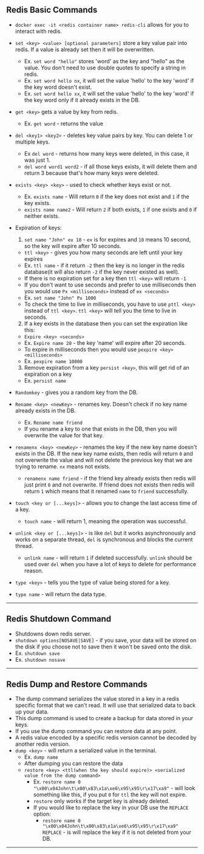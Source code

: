 ## Redis Basic Commands
- `docker exec -it <redis container name> redis-cli` allows for you to interact with redis.
- `set <key> <value> [optional parameters]` store a key value pair into redis. If a value is already set then it will be overwritten.
  - Ex. `set word "hello"` stores 'word' as the key and "hello" as the value. You don't need to use double quotes to specify a string in redis.
  - Ex. `set word hello nx`, it will set the value 'hello' to the key 'word' if the key word doesn't exist.
  - Ex. `set word hello xx`, it will set the value 'hello' to the key 'word' if the key word only if it already exists in the DB. 

- `get <key>` gets a value by key from redis.
  - Ex. `get word` - returns the value
- `del <key1> <key2>` - deletes key value pairs by key. You can delete 1 or multiple keys.
  - Ex `del word` - returns how many keys were deleted, in this case, it was just 1.
  - `del word word1 word2` - if all those keys exists, it will delete them and return 3 because that's how many keys were deleted.
- `exists <key> <key>` - used to check whether keys exist or not.
  - Ex. `exists name` - Will return `0` if the key does not exist and `1` if the key exists.
  - `exists name name2` - Will return `2` if both exists, `1` if one exists and `0` if neither exists.
- Expiration of keys:
  1. `set name "John" ex 10` - `ex` is for expires and `10` means 10 second, so the key will expire after 10 seconds.
    - `ttl <key>` - gives you how many seconds are left until your key expires
    - Ex. `ttl name` - if it return `-2` then the key is no longer in the redis database(it will also return `-2` if the key never existed as well).
    - If there is no expiration set for a key then `ttl <key>` will return `-1`
    - If you don't want to use seconds and prefer to use milliseconds then you would use `Px <milliseconds>` instead of `ex <seconds>`
    - Ex. `set name "John" Px 1000`
    - To check the time to live in milliseconds, you have to use `pttl <key>` instead of `ttl <key>`. `ttl <key>` will tell you the time to live in seconds.
  2. If a key exists in the database then you can set the expiration like this:
    - `Expire <key> <seconds>`
    - Ex. `Expire name 20` - the key 'name' will expire after 20 seconds.
    - To expire in milliseconds then you would use `pexpire <key> <milliseconds>`
    - Ex. `pexpire name 10000`
  3. Remove expiration from a key `persist <key>`, this will get rid of an expiration on a key
    - Ex. `persist name`
- `Randomkey` - gives you a random key from the DB.
- `Rename <key> <newKey>` - renames key. Doesn't check if no key name already exists in the DB.
  - Ex. `Rename name friend`
  - If you rename a key to one that exists in the DB, then you will overwrite the value for that key.
- `renamenx <key> <newKey>` - renames the key if the new key name doesn't exists in the DB. If the new key name exists, then redis will return `0` and not overwrite the value and will not delete the previous key that we are trying to rename. `nx` means not exists.
  - `renamenx name friend` - if the friend key already exists then redis will just print `0` and not overwrite. If friend does not exists then redis will return `1` which means that it renamed `name` to `friend` successfully.
- `touch <key or [...keys]>` - allows you to change the last access time of a key.
  - `touch name` - will return 1, meaning the operation was successful.
- `unlink <key or [...keys]>` - is like `del` but it works asynchronously and works on a separate thread, `del` is synchronous and blocks the current thread.
  - `unlink name` - will return `1` if deleted successfully. `unlink` should be used over `del` when you have a lot of keys to delete for performance reason.
- `type <key>` - tells you the type of value being stored for a key.
- `type name` - will return the data type.
---

## Redis Shutdown Command
- Shutdowns down redis server.
- `shutdown options[NOSAVE|SAVE]` - if you save, your data will be stored on the disk if you choose not to save then it won't be saved onto the disk.
- Ex. `shutdown save`
- Ex. `shutdown nosave`
---

## Redis Dump and Restore Commands
- The dump command serializes the value stored in a key in a redis specific format that we can't read. It will use that serialized data to back up your data.
- This dump command is used to create a backup for data stored in your keys.
- If you use the dump command you can restore data at any point.
- A redis value encoded by a specific redis version cannot be decoded by another redis version.
- `dump <key>` - will return a serialized value in the terminal.
  - Ex. `dump name`
  - After dumping you can restore the data
  - `restore <key> <ttl(when the key should expire)> <serialized value from the dump command>`
    - Ex. `restore name 0 "\x00\x04John\t\x00\x83\x1a\xe6\x95\x95\r\x17\xa9"` - will look something like this, if you put `0` for `ttl` the key will not expire.
    - `restore` only works if the target key is already deleted.
    - If you would like to replace the key in your DB use the `REPLACE` option:
      - `restore name 0 "\x00\x04John\t\x00\x83\x1a\xe6\x95\x95\r\x17\xa9" REPLACE` - is will replace the key if it is not deleted from your DB.
---